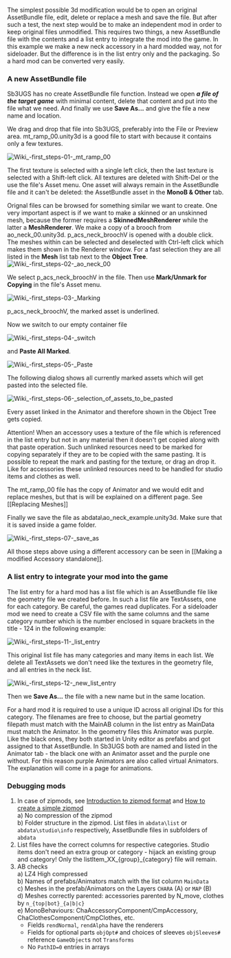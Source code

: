 The simplest possible 3d modification would be to open an original AssetBundle file, edit, delete or replace a mesh and save the file. But after such a test, the next step would be to make an independent mod in order to keep original files unmodified. This requires two things, a new AssetBundle file with the contents and a list entry to integrate the mod into the game. In this example we make a new neck accessory in a hard modded way, not for sideloader. But the difference is in the list entry only and the packaging. So a hard mod can be converted very easily.
### A new AssetBundle file

Sb3UGS has no create AssetBundle file function. Instead we open ___a file of the target game___ with minimal content, delete that content and put into the file what we need. And finally we use **Save As...** and give the file a new name and location.

We drag and drop that file into Sb3UGS, preferably into the File or Preview area. mt_ramp_00.unity3d is a good file to start with because it contains only a few textures.

![Wiki_-_first_steps_-_01_-_mt_ramp_00](https://user-images.githubusercontent.com/104311725/167824068-2d684109-c726-41dc-91b3-ed6bbe8c6053.png)

The first texture is selected with a single left click, then the last texture is selected with a Shift-left click. All textures are deleted with Shift-Del or the use the file's Asset menu. One asset will always remain in the AssetBundle file and it can't be deleted: the AssetBundle asset in the **MonoB & Other** tab.

Orignal files can be browsed for something similar we want to create. One very important aspect is if we want to make a skinned or an unskinned mesh, because the former requires a **SkinnedMeshRenderer** while the latter a **MeshRenderer**. We make a copy of a brooch from ao_neck_00.unity3d. p_acs_neck_broochV is opened with a double click. The meshes within can be selected and deselected with Ctrl-left click which makes them shown in the Renderer window. For a fast selection they are all listed in the **Mesh** list tab next to the **Object Tree**.
![Wiki_-_first_steps_-_02_-_ao_neck_00](https://user-images.githubusercontent.com/104311725/167824234-cccb4e25-3e9d-4bf3-856f-c53c7e5d7705.png)

We select p_acs_neck_broochV in the file. Then use **Mark/Unmark for Copying** in the file's Asset menu. 

![Wiki_-_first_steps_-_03_-_Marking](https://user-images.githubusercontent.com/104311725/167824408-2d0b23ab-a4de-41f9-9ab6-148e4f805214.png)

p_acs_neck_broochV, the marked asset is underlined.

Now we switch to our empty container file

![Wiki_-_first_steps_-_04_-_switch](https://user-images.githubusercontent.com/104311725/167824565-9880e2be-370a-415f-80b0-ce80a107af3f.png)

and **Paste All Marked**.

![Wiki_-_first_steps_-_05_-_Paste](https://user-images.githubusercontent.com/104311725/167824764-f3ed849c-e437-435f-a22e-c65bf9d98301.png)

The following dialog shows all currently marked assets which will get pasted into the selected file.

![Wiki_-_first_steps_-_06_-_selection_of_assets_to_be_pasted](https://user-images.githubusercontent.com/104311725/167824879-61be8874-d174-4c84-9b5a-45b71fbe98f7.png)

Every asset linked in the Animator and therefore shown in the Object Tree gets copied.

Attention! When an accessory uses a texture of the file which is referenced in the list entry but not in any material then it doesn't get copied along with that paste operation. Such unlinked resources need to be marked for copying separately if they are to be copied with the same pasting. It is possible to repeat the mark and pasting for the texture, or drag an drop it. Like for accessories these unlinked resources need to be handled for studio items and clothes as well.

The mt_ramp_00 file has the copy of Animator and we would edit and replace meshes, but that is will be explained on a different page. See [[Replacing Meshes]]

Finally we save the file as abdata\ao_neck_example.unity3d. Make sure that it is saved inside a game folder.

![Wiki_-_first_steps_-_07_-_save_as](https://user-images.githubusercontent.com/104311725/167825041-40608e45-907b-471d-92f6-dd73444508ad.png)


All those steps above using a different accessory can be seen in [[Making a modified Accessory standalone]].
### A list entry to integrate your mod into the game

The list entry for a hard mod has a list file which is an AssetBundle file like the geometry file we created before. In such a list file are TextAssets, one for each category. Be careful, the games read duplicates. For a sideloader mod we need to create a CSV file with the same columns and the same category number which is the number enclosed in square brackets in the title - 124 in the following example:

![Wiki_-_first_steps_-_11_-_list_entry](https://user-images.githubusercontent.com/104311725/167825184-d9888171-8157-4252-8af7-c48ba9d5c057.png)

This original list file has many categories and many items in each list. We delete all TextAssets we don't need like the textures in the geometry file, and all entries in the neck list.

![Wiki_-_first_steps_-_12_-_new_list_entry](https://user-images.githubusercontent.com/104311725/167825312-f29c1c05-9a65-44c2-affa-811ee13f9468.png)

Then we **Save As...** the file with a new name but in the same location.

For a hard mod it is required to use a unique ID across all original IDs for this category. The filenames are free to choose, but the partial geometry filepath must match with the MainAB column in the list entry as MainData must match the Animator. In the geometry files this Animator was purple. Like the black ones, they both started in Unity editor as prefabs and got assigned to that AssetBundle. In Sb3UGS both are named and listed in the Animator tab - the black one with an Animator asset and the purple one without. For this reason purple Animators are also called virtual Animators. The explanation will come in a page for animations.

### Debugging mods
1. In case of zipmods, see [Introduction to zipmod format](https://github.com/IllusionMods/BepisPlugins/wiki/1-Introduction-to-zipmod-format) and [How to create a simple zipmod](https://github.com/IllusionMods/BepisPlugins/wiki/2-How-to-create-a-simple-zipmod)  
   a) No compression of the zipmod  
   b) Folder structure in the zipmod. List files in `abdata\list` or `abdata\studio\info` respectively, AssetBundle files in subfolders of `abdata`  
2. List files have the correct columns for respective categories. Studio items don't need an extra group or category - hijack an existing group and category! Only the listItem_XX_{group}_{category} file will remain.  
3. AB checks  
   a) LZ4 High compressed  
   b) Names of prefabs/Animators match with the list column `MainData`  
   c) Meshes in the prefab/Animators on the Layers `CHARA` (A) or `MAP` (B)  
   d) Meshes correctly parented: accessories parented by N_move, clothes by `n_{top|bot}_{a|b|c}`  
   e) MonoBehaviours: ChaAccessoryComponent/CmpAccessory, ChaClothesComponent/CmpClothes, etc.
      * Fields `rendNormal`, `rendAlpha` have the renderers  
      * Fields for optional parts `objOpt#` and choices of sleeves `objSleeves#` reference `GameObject`s not `Transforms`  
      * No `PathID=0` entries in arrays